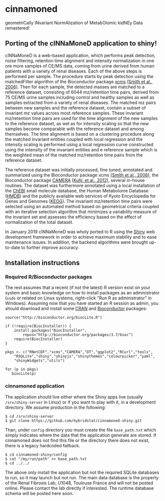 # cinnamoned
geometriCally INvariant NormAlization of MetabOlomic kidNEy Data remastered!

## Porting of the cINNaMoneD application to shiny!

cINNaMoneD is a web-based application, which performs peak detection, noise filtering, retention time alignment and intensity normalization in one ore more samples of CE/MS data, coming from urine derived from human patients with a variety of renal diseases. Each of the above steps is performed per sample. The procedure starts by peak detection using the matchedFilter algorithm of the Bioconductor package [xcms](https://bioconductor.org/packages/release/bioc/html/xcms.html) [(Smith et al., 2006)](http://www.ncbi.nlm.nih.gov/pubmed/16448051). Then for each sample, the detected masses are matched to a reference dataset, consisting of 6044 mz/retention time pairs, derived from 75 CE/MS urine samples including control and healthy samples as well as samples extracted from a variety of renal diseases. The matched mz pairs between new samples and the reference dataset, contain a subset of invariant mz values across most reference samples. These invariant mz/retention time pairs are used for the time alignment of the new samples to the reference dataset, as wel as for intensity scaling so that the new samples become comparable with the reference dataset and among themselves. The time alignment is based on a clustering procedure along the matched invariant entities coupled with local regression and the intensity scaling is performed using a local regression curve constructed using the intensity of the invariant entities and e reference sample which is the weighted mean of the matched mz/retention time pairs from the reference dataset.

The reference dataset was initially processed, fine tuned, annotated and summarized using the Bioconductor package xcms [(Smith et al., 2006)](http://www.ncbi.nlm.nih.gov/pubmed/16448051), the Bioconductor package [CAMERA](https://bioconductor.org/packages/release/bioc/html/CAMERA.html) [(Kuhl, et al., 2012)](http://www.ncbi.nlm.nih.gov/pubmed/22111785), several in-house routines. The dataset was furthermore annotated using a local installation of the [ChEBI](http://www.ebi.ac.uk/chebi/) small molecule database, the Human Metabolome Database ([HMDB](http://www.hmdb.ca/)) and the publicly available web services of Kyoto Encyclopedia for Genes and Genomes ([KEGG](http://www.genome.jp/kegg/)). The invariant mz/retention time pairs were selected using an automated method based on geometrical criteria coupled with an iterative selection algorithm that minimizes a variability measure of the invariant set and assesses the efficiency based on the effect of normalization of the total dataset.

In January 2019 cINNaMoneD was wholy ported to R using the [Shiny](https://shiny.rstudio.com/) web development framework in order to achieve maximum stability and to ease maintenance issues. In addition, the backend algorithms were brought up-to-date to further improve accuracy.

## Installation instructions

### Required R/Bioconductor packages

The rest assumes that a recent (if not the latest) R version exist on your system and basic knowledge on how to install packages as an administrator (```sudo``` or related on Linux systems, right-click "Run R as administrator" in Windows). Assuming now that you have started an R session as admin, you should download and install some [CRAN](https://cran.r-project.org/) and [Bioconductor](https://bioconductor.org/) packages:

```
source("http://bioconductor.org/biocLite.R")

if (!require(BiocInstaller)) {
    install.packages("BiocInstaller",
        repos="http://bioconductor.org/packages/3.7/bioc")
    require(BiocInstaller)
}

pkgs <- c("RNetCDF","xcms","CAMERA","DT","ggplot2","RCurl","tools",
    "RSQLite","shiny","shinyjs","shinythemes","colourpicker","yaml",
    "shinyWidgets","utils")

for (p in pkgs)
   biocLite(p)
```

### cinnamoned application

The application should live either where the Shiny apps live (usually ```/srv/shiny-server``` in Linux) or if you want to play with it, in a development directory. We assume production in the following:

```
$ cd /srv/shiny-server
$ git clone https://github.com/hybridstat/cinnamoned-shiny.git
```

Than, under ```config``` directory you must create the file ```base_path.txt``` which simply indicates where the data that the application generate are stored. If cinnamoned does not find this file or the directory there does not exist, there is a legacy hardcoded fallback.

```
$ cd cinnamoned-shiny/config
$ cat "/my/run/path" >> base_path.txt
$ cd ../../
```

The above only install the application but not the required SQLite databases to run, so it may launch but not run. The main data database is the property of the Renal Fibrosis Lab, U1048, Toulouse France and will not be posted online. Please contact the lab directly if interested. The runtime database schema will be posted here soon.
